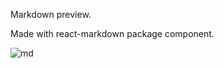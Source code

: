 Markdown preview.

Made with react-markdown package component.

![md](https://github.com/retr080s/markdown-preview/assets/84463361/2979c18c-2a34-4d4b-a7b5-ece632210eb9)
